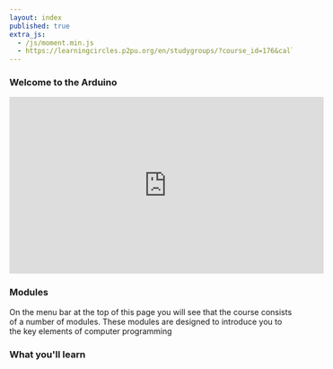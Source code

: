 ```yaml
---
layout: index
published: true
extra_js:
  - /js/moment.min.js
  - https://learningcircles.p2pu.org/en/studygroups/?course_id=176&callback=renderCircles
---
```


### Welcome to the Arduino

<iframe width="560" height="315" src="https://www.youtube.com/embed/H3UPrwuNE5o" frameborder="0" allow="accelerometer; autoplay; clipboard-write; encrypted-media; gyroscope; picture-in-picture" allowfullscreen></iframe>

### Modules

On the menu bar at the top of this page you will see that the course consists of a number of modules. These modules are designed to introduce you to the key elements of computer programming

### What you'll learn
